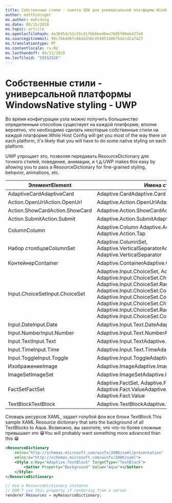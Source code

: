 ```yaml
---
title: Собственные стили - пакета SDK для универсальной платформы Windows
author: matthidinger
ms.author: mahiding
ms.date: 08/15/2018
ms.topic: article
ms.openlocfilehash: da3b95dc53c55c81fbbbbed6ee7605f86eb427a9
ms.sourcegitcommit: 99c7b64d6fc66da336c454951406fb42cd2a7427
ms.translationtype: MT
ms.contentlocale: ru-RU
ms.lasthandoff: 04/12/2019
ms.locfileid: "59552526"
---
```

# <a name="native-styling---uwp"></a><span data-ttu-id="4cef0-102">Собственные стили - универсальной платформы Windows</span><span class="sxs-lookup"><span data-stu-id="4cef0-102">Native styling - UWP</span></span>

<span data-ttu-id="4cef0-103">Во время конфигурации узла можно получить большинство определенным способом существует на каждой платформе, вполне вероятно, что необходимо сделать некоторые собственные стили на каждой платформе.</span><span class="sxs-lookup"><span data-stu-id="4cef0-103">While Host Config will get you most of the way there on each platform, it's likely that you will have to do some native styling on each platform.</span></span> 

<span data-ttu-id="4cef0-104">UWP упрощает это, позволяя передавать ResourceDictionary для точного стилей, поведение, анимации, и т.д.</span><span class="sxs-lookup"><span data-stu-id="4cef0-104">UWP makes this easy by allowing you to pass a ResourceDictionary for fine-grained styling, behavior, animations, etc.</span></span>

| <span data-ttu-id="4cef0-105">Элемент</span><span class="sxs-lookup"><span data-stu-id="4cef0-105">Element</span></span> | <span data-ttu-id="4cef0-106">Имена стилей</span><span class="sxs-lookup"><span data-stu-id="4cef0-106">Style names</span></span> |
|---|---|
| <span data-ttu-id="4cef0-107">AdaptiveCard</span><span class="sxs-lookup"><span data-stu-id="4cef0-107">AdaptiveCard</span></span> | <span data-ttu-id="4cef0-108">Adaptive.Card</span><span class="sxs-lookup"><span data-stu-id="4cef0-108">Adaptive.Card</span></span>| 
| <span data-ttu-id="4cef0-109">Action.OpenUrl</span><span class="sxs-lookup"><span data-stu-id="4cef0-109">Action.OpenUrl</span></span>  | <span data-ttu-id="4cef0-110">Adaptive.Action.OpenUrl</span><span class="sxs-lookup"><span data-stu-id="4cef0-110">Adaptive.Action.OpenUrl</span></span>  |
| <span data-ttu-id="4cef0-111">Action.ShowCard</span><span class="sxs-lookup"><span data-stu-id="4cef0-111">Action.ShowCard</span></span> | <span data-ttu-id="4cef0-112">Adaptive.Action.ShowCard</span><span class="sxs-lookup"><span data-stu-id="4cef0-112">Adaptive.Action.ShowCard</span></span> |
| <span data-ttu-id="4cef0-113">Action.Submit</span><span class="sxs-lookup"><span data-stu-id="4cef0-113">Action.Submit</span></span>  | <span data-ttu-id="4cef0-114">Adaptive.Action.Submit</span><span class="sxs-lookup"><span data-stu-id="4cef0-114">Adaptive.Action.Submit</span></span>  |
| <span data-ttu-id="4cef0-115">Column</span><span class="sxs-lookup"><span data-stu-id="4cef0-115">Column</span></span> | <span data-ttu-id="4cef0-116">Adaptive.Column Adaptive.Action.Tap</span><span class="sxs-lookup"><span data-stu-id="4cef0-116">Adaptive.Column, Adaptive.Action.Tap</span></span> |
| <span data-ttu-id="4cef0-117">Набор столбцов</span><span class="sxs-lookup"><span data-stu-id="4cef0-117">ColumnSet</span></span> | <span data-ttu-id="4cef0-118">Adaptive.ColumnSet, Adaptive.VerticalSeparator</span><span class="sxs-lookup"><span data-stu-id="4cef0-118">Adaptive.ColumnSet, Adaptive.VerticalSeparator</span></span> |
| <span data-ttu-id="4cef0-119">Контейнер</span><span class="sxs-lookup"><span data-stu-id="4cef0-119">Container</span></span> | <span data-ttu-id="4cef0-120">Adaptive.Container</span><span class="sxs-lookup"><span data-stu-id="4cef0-120">Adaptive.Container</span></span>|
| <span data-ttu-id="4cef0-121">Input.ChoiceSet</span><span class="sxs-lookup"><span data-stu-id="4cef0-121">Input.ChoiceSet</span></span> | <span data-ttu-id="4cef0-122">Adaptive.Input.ChoiceSet, Adaptive.Input.ChoiceSet.ComboBox, Adaptive.Input.ChoiceSet.CheckBox, Adaptive.Input.ChoiceSet.Radio, Adaptive.Input.ChoiceSet.ComboBoxItem</span><span class="sxs-lookup"><span data-stu-id="4cef0-122">Adaptive.Input.ChoiceSet,  Adaptive.Input.ChoiceSet.ComboBox, Adaptive.Input.ChoiceSet.CheckBox,  Adaptive.Input.ChoiceSet.Radio,  Adaptive.Input.ChoiceSet.ComboBoxItem</span></span> |
| <span data-ttu-id="4cef0-123">Input.Date</span><span class="sxs-lookup"><span data-stu-id="4cef0-123">Input.Date</span></span> | <span data-ttu-id="4cef0-124">Adaptive.Input.Text.Date</span><span class="sxs-lookup"><span data-stu-id="4cef0-124">Adaptive.Input.Text.Date</span></span>
| <span data-ttu-id="4cef0-125">Input.Number</span><span class="sxs-lookup"><span data-stu-id="4cef0-125">Input.Number</span></span> | <span data-ttu-id="4cef0-126">Adaptive.Input.Text.Number</span><span class="sxs-lookup"><span data-stu-id="4cef0-126">Adaptive.Input.Text.Number</span></span> |
| <span data-ttu-id="4cef0-127">Input.Text</span><span class="sxs-lookup"><span data-stu-id="4cef0-127">Input.Text</span></span> | <span data-ttu-id="4cef0-128">Adaptive.Input.Text</span><span class="sxs-lookup"><span data-stu-id="4cef0-128">Adaptive.Input.Text</span></span> |
| <span data-ttu-id="4cef0-129">Input.Time</span><span class="sxs-lookup"><span data-stu-id="4cef0-129">Input.Time</span></span> | <span data-ttu-id="4cef0-130">Adaptive.Input.Text.Time</span><span class="sxs-lookup"><span data-stu-id="4cef0-130">Adaptive.Input.Text.Time</span></span> |
| <span data-ttu-id="4cef0-131">Input.Toggle</span><span class="sxs-lookup"><span data-stu-id="4cef0-131">Input.Toggle</span></span>| <span data-ttu-id="4cef0-132">Adaptive.Input.Toggle</span><span class="sxs-lookup"><span data-stu-id="4cef0-132">Adaptive.Input.Toggle</span></span>|
| <span data-ttu-id="4cef0-133">Изображение</span><span class="sxs-lookup"><span data-stu-id="4cef0-133">Image</span></span>  | <span data-ttu-id="4cef0-134">Adaptive.Image</span><span class="sxs-lookup"><span data-stu-id="4cef0-134">Adaptive.Image</span></span> |
| <span data-ttu-id="4cef0-135">ImageSet</span><span class="sxs-lookup"><span data-stu-id="4cef0-135">ImageSet</span></span>  | <span data-ttu-id="4cef0-136">Adaptive.ImageSet</span><span class="sxs-lookup"><span data-stu-id="4cef0-136">Adaptive.ImageSet</span></span> |
| <span data-ttu-id="4cef0-137">FactSet</span><span class="sxs-lookup"><span data-stu-id="4cef0-137">FactSet</span></span> | <span data-ttu-id="4cef0-138">Adaptive.FactSet, Adaptive.Fact.Title, Adaptive.Fact.Value</span><span class="sxs-lookup"><span data-stu-id="4cef0-138">Adaptive.FactSet, Adaptive.Fact.Title, Adaptive.Fact.Value</span></span> |
| <span data-ttu-id="4cef0-139">TextBlock</span><span class="sxs-lookup"><span data-stu-id="4cef0-139">TextBlock</span></span>  | <span data-ttu-id="4cef0-140">Adaptive.TextBlock</span><span class="sxs-lookup"><span data-stu-id="4cef0-140">Adaptive.TextBlock</span></span> |

<span data-ttu-id="4cef0-141">Словарь ресурсов XAML, задает голубой фон все блоки TextBlock.</span><span class="sxs-lookup"><span data-stu-id="4cef0-141">This sample XAML Resource dictionary that sets the background of all TextBlocks to Aqua.</span></span> <span data-ttu-id="4cef0-142">Возможно, вы захотите, что что-то более сложные превышает это 😁</span><span class="sxs-lookup"><span data-stu-id="4cef0-142">You will probably want something more advanced than this 😁</span></span>

```xml
<ResourceDictionary
    xmlns="http://schemas.microsoft.com/winfx/2006/xaml/presentation" 
    xmlns:x="http://schemas.microsoft.com/winfx/2006/xaml">
    <Style x:Key="Adaptive.TextBlock" TargetType="TextBlock">
        <Setter Property="Background" Value="Aqua"></Setter>
    </Style>
</ResourceDictionary>
```
```csharp
// Use a ResourceDictionary instance
// DON'T use this property if rendering from a server
renderer.Resources = myResourceDictionary;
```
